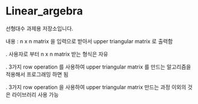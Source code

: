 # Linear_argebra
선형대수 과제용 저장소입니다.

내용 : n x n matrix 을 입력으로 받아서  upper triangular matrix 로 출력함

. 사용자로 부터 n x n matrix 받는 형식은 자유

. 3가지 row operation  를 사용하여 upper triangular matrix 를 만드는 알고리즘을 적용해서  프로그래밍 하면 됨

. 3가지 row operation  을 사용하여  upper triangular matrix  만드는 과정 이외의 것은  라이브러리 사용 가능
